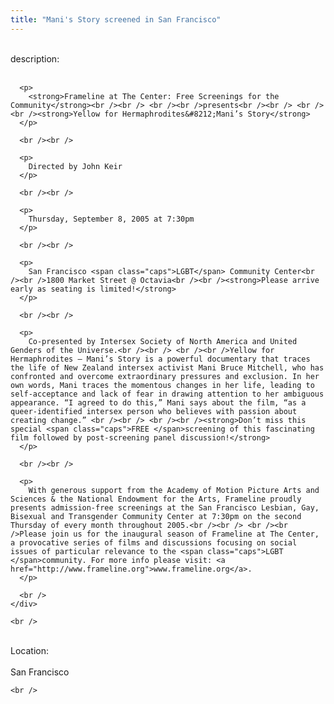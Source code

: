 ```yaml
---
title: "Mani's Story screened in San Francisco"
---
```


<div class="flexinode-body flexinode-2">
  <div class="flexinode-textarea-1">
    <div class="form-item">
      <br /> <label>description:</label><br /><br /> 
      
      <p>
        <strong>Frameline at The Center: Free Screenings for the Community</strong><br /><br /> <br /><br />presents<br /><br /> <br /><br /><strong>Yellow for Hermaphrodites&#8212;Mani’s Story</strong>
      </p>
      
      <br /><br />
      
      <p>
        Directed by John Keir
      </p>
      
      <br /><br />
      
      <p>
        Thursday, September 8, 2005 at 7:30pm
      </p>
      
      <br /><br />
      
      <p>
        San Francisco <span class="caps">LGBT</span> Community Center<br /><br />1800 Market Street @ Octavia<br /><br /><strong>Please arrive early as seating is limited!</strong>
      </p>
      
      <br /><br />
      
      <p>
        Co-presented by Intersex Society of North America and United Genders of the Universe.<br /><br /> <br /><br />Yellow for Hermaphrodites – Mani’s Story is a powerful documentary that traces the life of New Zealand intersex activist Mani Bruce Mitchell, who has confronted and overcome extraordinary pressures and exclusion. In her own words, Mani traces the momentous changes in her life, leading to self-acceptance and lack of fear in drawing attention to her ambiguous appearance. “I agreed to do this,” Mani says about the film, “as a queer-identified intersex person who believes with passion about creating change.” <br /><br /> <br /><br /><strong>Don’t miss this special <span class="caps">FREE </span>screening of this fascinating film followed by post-screening panel discussion!</strong>
      </p>
      
      <br /><br />
      
      <p>
        With generous support from the Academy of Motion Picture Arts and Sciences & the National Endowment for the Arts, Frameline proudly presents admission-free screenings at the San Francisco Lesbian, Gay, Bisexual and Transgender Community Center at 7:30pm on the second Thursday of every month throughout 2005.<br /><br /> <br /><br />Please join us for the inaugural season of Frameline at The Center, a provocative series of films and discussions focusing on social issues of particular relevance to the <span class="caps">LGBT </span>community. For more info please visit: <a href="http://www.frameline.org">www.frameline.org</a>.
      </p>
      
      <br />
    </div>
    
    <br />
  </div>
  
  <div class="flexinode-textfield-2">
    <div class="form-item">
      <br /> <label>Location:</label><br /><br /> San Francisco<br />
    </div>
    
    <br />
  </div>
</div>